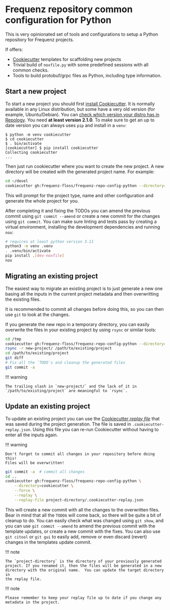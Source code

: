 # Frequenz repository common configuration for Python

This is very opinionated set of tools and configurations to setup a Python
repository for Frequenz projects.

If offers:

* [Cookiecutter] templates for scaffolding new projects
* Trivial build of `noxfile.py` with some predefined sessions with all common
  checks.
* Tools to build protobuf/grpc files as Python, including type information.


[Cookiecutter]: https://cookiecutter.readthedocs.io/en/stable

## Start a new project

To start a new project you should first [install
Cookiecutter](https://cookiecutter.readthedocs.io/en/stable/installation.html).
It is normally available in any Linux distribution, but some have a very old
version (for example, Ubuntu/Debian).  You can [check which version your distro
has in Repology](https://repology.org/project/cookiecutter/versions). You need
**at least version 2.1.0**.  To make sure to get an up to date version you can
always uses `pip` and install in a `venv`:

```console
$ python -m venv cookiecutter
$ cd cookiecutter
$ . bin/activate
[cookiecutter] $ pip install cookiecutter
Collecting cookiecutter
...
```

Then just run cookiecutter where you want to create the new project. A new
directory will be created with the generated project name. For example:

```sh
cd ~/devel
cookiecutter gh:frequenz-floss/frequenz-repo-config-python --directory=cookiecutter
```

This will prompt for the project type, name and other configuration and
generate the whole project for you.

After completing it and fixing the TODOs
you can amend the previous commit using `git commit --amend`
or create a new commit for the changes using `git commit`.
You can make sure linting and tests pass by creating a virtual
environment, installing the development dependencies and running `nox`:
```sh
# requires at least python version 3.11
python3 -m venv .venv
. .venv/bin/activate
pip install .[dev-noxfile]
nox
```

## Migrating an existing project

The easiest way to migrate an existing project is to just generate a new one
basing all the inputs in the current project metadata and then overwritting the
existing files.

It is recommended to commit all changes before doing this, so you can then use
`git` to look at the changes.

If you generate the new repo in a temporary directory, you can easily overwrite
the files in your existing project by using `rsync` or similar tools:

```sh
cd /tmp
cookiecutter gh:frequenz-floss/frequenz-repo-config-python --directory=cookiecutter
rsync -r new-project/ /path/to/existing/project
cd /path/to/existing/project
git diff
# Fix all the `TODO`s and cleanup the generated files
git commit -a
```

!!! warning

    The trailing slash in `new-project/` and the lack of it in
    `/path/to/existing/project` are meaningful to `rsync`.

## Update an existing project

To update an existing project you can use the [Cookiecutter *replay
file*](https://cookiecutter.readthedocs.io/en/stable/advanced/replay.html) that
was saved during the project generation.  The file is saved in
`.cookiecutter-replay.json`.  Using this file you can re-run Cookiecutter
without having to enter all the inputs again.

!!! warning

    Don't forget to commit all changes in your repository before doing this!
    Files will be overwritten!

```sh
git commit -a  # commit all changes
cd ..
cookiecutter gh:frequenz-floss/frequenz-repo-config-python \
    --directory=cookiecutter \
    --force \
    --replay \
    --replay-file project-directory/.cookiecutter-replay.json
```

This will create a new commit with all the changes to the overwritten files.
Bear in mind that all the `TODO`s will come back, so there will be quite a bit
of cleanup to do.  You can easily check what was changed using `git show`, and
you can use `git commit --amend` to amend the previous commit with the template
updates, or create a new commit with the fixes.  You can also use `git citool`
or `git gui` to easily add, remove or even discard (revert) changes in the
templates update commit.

!!! note

    The `project-directory` is the directory of your previously generated
    project. If you renamed it, then the files will be generated in a new
    directory with the original name.  You can update the target directory in
    the replay file.

!!! note

    Please remember to keep your replay file up to date if you change any
    metadata in the project.

